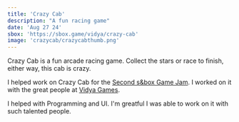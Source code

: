 ```yaml
---
title: 'Crazy Cab'
description: "A fun racing game"
date: 'Aug 27 24'
sbox: 'https://sbox.game/vidya/crazy-cab'
image: 'crazycab/crazycabthumb.png'
---
```

Crazy Cab is a fun arcade racing game. Collect the stars or race to finish, either way, this cab is crazy.

I helped work on Crazy Cab for the [Second s&box Game Jam](https://sbox.game/c/gamejam2). I worked on it with the great people at [Vidya Games](https://sbox.game/vidya).

I helped with Programming and UI. I'm greatful I was able to work on it with such talented people.